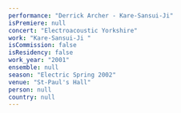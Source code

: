 ```yaml
---
performance: "Derrick Archer - Kare-Sansui-Ji"
isPremiere: null
concert: "Electroacoustic Yorkshire"
work: "Kare-Sansui-Ji "
isCommission: false
isResidency: false
work_year: "2001"
ensemble: null
season: "Electric Spring 2002"
venue: "St-Paul's Hall"
person: null
country: null
---
```


